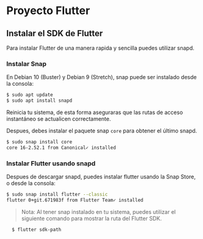 # Proyecto Flutter

## Instalar el SDK de Flutter
Para instalar Flutter de una manera rapida y sencilla puedes utilizar snapd.

### Instalar Snap
En Debian 10 (Buster) y Debian 9 (Stretch), snap puede ser instalado desde la consola:
```sh
$ sudo apt update
$ sudo apt install snapd
```
Reinicia tu sistema, de esta forma aseguraras que las rutas de acceso instantáneo se actualicen correctamente.

Despues, debes instalar el paquete snap `core` para obtener el último snapd.
```sh
$ sudo snap install core
core 16-2.52.1 from Canonical✓ installed
```

### Instalar Flutter usando snapd
Despues de descargar snapd, puedes instalar flutter usando la Snap Store, o desde la consola:
```sh
$ sudo snap install flutter --classic
flutter 0+git.671983f from Flutter Team✓ installed
```
> Nota: Al tener snap instalado en tu sistema, puedes utilizar el siguiente comando para mostrar la ruta del Flutter SDK.
```sh
  $ flutter sdk-path
```
